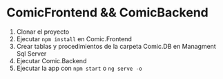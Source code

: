 # ComicFrontend && ComicBackend

1. Clonar el proyecto
2. Ejecutar ```npm install``` en Comic.Frontend
3. Crear tablas y procedimientos de la carpeta Comic.DB en Managment Sql Server
4. Ejecutar Comic.Backend
5. Ejecutar la app con ```npm start``` o ```ng serve -o```

